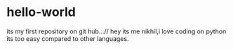 # hello-world
its my first repository on git hub...//
hey its me nikhil,i love coding on python its too easy compared to other languages.
